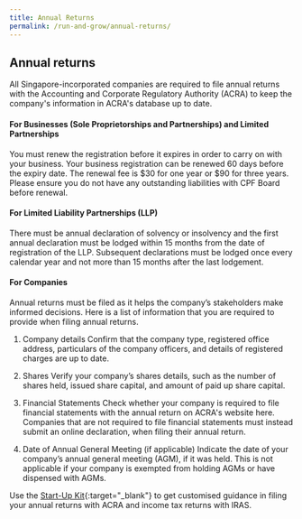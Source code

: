 ```yaml
---
title: Annual Returns
permalink: /run-and-grow/annual-returns/
---
```


## Annual returns

All Singapore-incorporated companies are required to file annual returns with the Accounting and Corporate Regulatory Authority (ACRA) to keep the company's information in ACRA's database up to date.

#### For Businesses (Sole Proprietorships and Partnerships) and Limited Partnerships

You must renew the registration before it expires in order to carry on with your business. Your business registration can be renewed 60 days before the expiry date. The renewal fee is $30 for one year or $90 for three years. Please ensure you do not have any outstanding liabilities with CPF Board before renewal.

#### For Limited Liability Partnerships (LLP)

There must be annual declaration of solvency or insolvency and the first annual declaration must be lodged within 15 months from the date of registration of the LLP. Subsequent declarations must be lodged once every calendar year and not more than 15 months after the last lodgement.
 
#### For Companies

Annual returns must be filed as it helps the company’s stakeholders make informed decisions. Here is a list of information that you are required to provide when filing annual returns.

1. Company details 
Confirm that the company type, registered office address, particulars of the company officers, and details of registered charges are up to date.  
 
2. Shares 
Verify your company’s shares details, such as the number of shares held, issued share capital, and amount of paid up share capital. 
 
3. Financial Statements 
Check whether your company is required to file financial statements with the annual return on ACRA's website here. Companies that are not required to file financial statements must instead submit an online declaration, when filing their annual return. 
 
4. Date of Annual General Meeting (if applicable) 
Indicate the date of your company’s annual general meeting (AGM), if it was held. This is not applicable if your company is exempted from holding AGMs or have dispensed with AGMs.

Use the [Start-Up Kit](https://www.iras.gov.sg/irashome/Businesses/Companies/Learning-the-basics-of-Corporate-Income-Tax/New-Company-Start-Up-Kit/){:target="_blank"} to get customised guidance in filing your annual returns with ACRA and income tax returns with IRAS.
